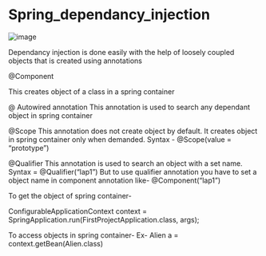 # Spring_dependancy_injection

![image](https://github.com/zubain86/Spring_dependancy_injection/assets/96322986/e758b5a3-76ea-432c-b7c9-8c154e3a9248)

 Dependancy injection is done easily with the help of loosely coupled objects that is created using annotations

 @Component

This creates object of a class in a spring container

@ Autowired annotation 
This annotation is used to search any dependant object in spring container 

@Scope
This annotation does not create object by default. It creates object in spring container only when demanded.
Syntax - @Scope(value = “prototype”)

@Qualifier
This annotation is used to search an object with a set name.
Syntax = @Qualifier(“lap1”)
But to use qualifier annotation you have to set a object name in component annotation like-
@Component(“lap1”)

To get the object of spring container-

  ConfigurableApplicationContext context = SpringApplication.run(FirstProjectApplication.class, args);

 To access objects in spring container-
 Ex-
 Alien a = context.getBean(Alien.class)
